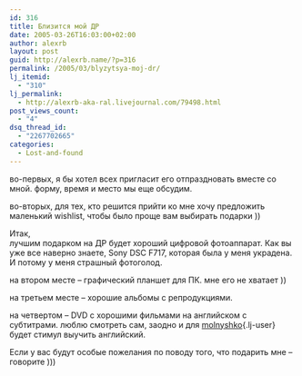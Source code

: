 ```yaml
---
id: 316
title: Близится мой ДР
date: 2005-03-26T16:03:00+02:00
author: alexrb
layout: post
guid: http://alexrb.name/?p=316
permalink: /2005/03/blyzytsya-moj-dr/
lj_itemid:
  - "310"
lj_permalink:
  - http://alexrb-aka-ral.livejournal.com/79498.html
post_views_count:
  - "4"
dsq_thread_id:
  - "2267702665"
categories:
  - Lost-and-found
---
```

<!--more Пригласиться и узнать, что подарить-->во-первых, я бы хотел всех пригласит его отпраздновать вместе со мной. форму, время и место мы еще обсудим.

во-вторых, для тех, кто решится прийти ко мне хочу предложить маленький wishlist, чтобы было проще вам выбирать подарки ))

Итак,  
лучшим подарком на ДР будет хороший цифровой фотоаппарат. Как вы уже все наверно знаете, Sony DSC F717, которая была у меня украдена. И потому у меня страшный фотоголод. 

на втором месте &#8211; графический планшет для ПК. мне его не хватает ))

на третьем месте &#8211; хорошие альбомы с репродукциями. 

на четвертом &#8211; DVD с хорошими фильмами на английском с субтитрами. люблю смотреть сам, заодно и для [molnyshko](http://molnyshko.livejournal.com/){.lj-user} будет стимул выучить английский.

Если у вас будут особые пожелания по поводу того, что подарить мне &#8211; говорите )))